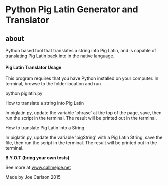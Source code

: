 # Python Pig Latin Generator and Translator

## about 

Python based tool that translates a string into Pig Latin, and is capable of translating Pig Latin back into in the native language. 

#### Pig Latin Translator Usage

This program requires that you have Python installed on your computer. In terminal, browse to the folder location and run 

python piglatin.py

How to translate a string into Pig Latin

In piglatin.py, update the variable 'phrase' at the top of the page, save, then run the script in the terminal. The result will be printed out in the terminal.

How to translate Pig Latin into a String

In piglatin.py, update the variable 'pigString' with a Pig Latin String, save the file, then run the script in the terminal. The result will be printed out in the terminal.

****B.Y.O.T (bring your own tests)****

See more at www.callmejoe.net

Made by Joe Carlson 2015

